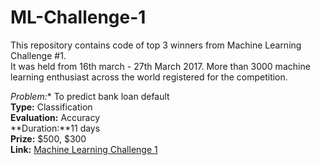 # ML-Challenge-1

This repository contains code of top 3 winners from Machine Learning Challenge #1. <br />
It was held from 16th march - 27th March 2017. More than 3000 machine learning enthusiast across the world registered for the competition.

*Problem:** To predict bank loan default <br />
**Type:** Classification <br />
**Evaluation:** Accuracy <br />
**Duration:**11 days <br />
**Prize:** $500, $300 <br />
**Link:** [Machine Learning Challenge 1](https://www.hackerearth.com/challenge/competitive/machine-learning-challenge-one/)
